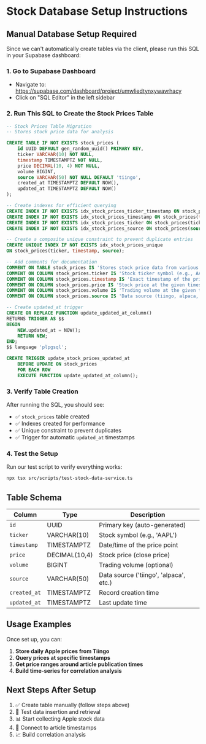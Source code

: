 # Stock Database Setup Instructions

## Manual Database Setup Required

Since we can't automatically create tables via the client, please run this SQL in your Supabase dashboard:

### 1. Go to Supabase Dashboard
- Navigate to: https://supabase.com/dashboard/project/umwliedtynxywavrhacy
- Click on "SQL Editor" in the left sidebar

### 2. Run This SQL to Create the Stock Prices Table

```sql
-- Stock Prices Table Migration
-- Stores stock price data for analysis

CREATE TABLE IF NOT EXISTS stock_prices (
    id UUID DEFAULT gen_random_uuid() PRIMARY KEY,
    ticker VARCHAR(10) NOT NULL,
    timestamp TIMESTAMPTZ NOT NULL,
    price DECIMAL(10, 4) NOT NULL,
    volume BIGINT,
    source VARCHAR(50) NOT NULL DEFAULT 'tiingo',
    created_at TIMESTAMPTZ DEFAULT NOW(),
    updated_at TIMESTAMPTZ DEFAULT NOW()
);

-- Create indexes for efficient querying
CREATE INDEX IF NOT EXISTS idx_stock_prices_ticker_timestamp ON stock_prices(ticker, timestamp);
CREATE INDEX IF NOT EXISTS idx_stock_prices_timestamp ON stock_prices(timestamp);
CREATE INDEX IF NOT EXISTS idx_stock_prices_ticker ON stock_prices(ticker);
CREATE INDEX IF NOT EXISTS idx_stock_prices_source ON stock_prices(source);

-- Create a composite unique constraint to prevent duplicate entries
CREATE UNIQUE INDEX IF NOT EXISTS idx_stock_prices_unique 
ON stock_prices(ticker, timestamp, source);

-- Add comments for documentation
COMMENT ON TABLE stock_prices IS 'Stores stock price data from various sources';
COMMENT ON COLUMN stock_prices.ticker IS 'Stock ticker symbol (e.g., AAPL)';
COMMENT ON COLUMN stock_prices.timestamp IS 'Exact timestamp of the price data point';
COMMENT ON COLUMN stock_prices.price IS 'Stock price at the given timestamp';
COMMENT ON COLUMN stock_prices.volume IS 'Trading volume at the given timestamp';
COMMENT ON COLUMN stock_prices.source IS 'Data source (tiingo, alpaca, etc.)';

-- Create updated_at trigger
CREATE OR REPLACE FUNCTION update_updated_at_column()
RETURNS TRIGGER AS $$
BEGIN
    NEW.updated_at = NOW();
    RETURN NEW;
END;
$$ language 'plpgsql';

CREATE TRIGGER update_stock_prices_updated_at 
    BEFORE UPDATE ON stock_prices 
    FOR EACH ROW 
    EXECUTE FUNCTION update_updated_at_column();
```

### 3. Verify Table Creation

After running the SQL, you should see:
- ✅ `stock_prices` table created
- ✅ Indexes created for performance
- ✅ Unique constraint to prevent duplicates
- ✅ Trigger for automatic `updated_at` timestamps

### 4. Test the Setup

Run our test script to verify everything works:

```bash
npx tsx src/scripts/test-stock-data-service.ts
```

## Table Schema

| Column | Type | Description |
|--------|------|-------------|
| `id` | UUID | Primary key (auto-generated) |
| `ticker` | VARCHAR(10) | Stock symbol (e.g., 'AAPL') |
| `timestamp` | TIMESTAMPTZ | Date/time of the price point |
| `price` | DECIMAL(10,4) | Stock price (close price) |
| `volume` | BIGINT | Trading volume (optional) |
| `source` | VARCHAR(50) | Data source ('tiingo', 'alpaca', etc.) |
| `created_at` | TIMESTAMPTZ | Record creation time |
| `updated_at` | TIMESTAMPTZ | Last update time |

## Usage Examples

Once set up, you can:

1. **Store daily Apple prices from Tiingo**
2. **Query prices at specific timestamps**
3. **Get price ranges around article publication times**
4. **Build time-series for correlation analysis**

## Next Steps After Setup

1. ✅ Create table manually (follow steps above)
2. 🔄 Test data insertion and retrieval
3. 📊 Start collecting Apple stock data
4. 🔗 Connect to article timestamps
5. 📈 Build correlation analysis
